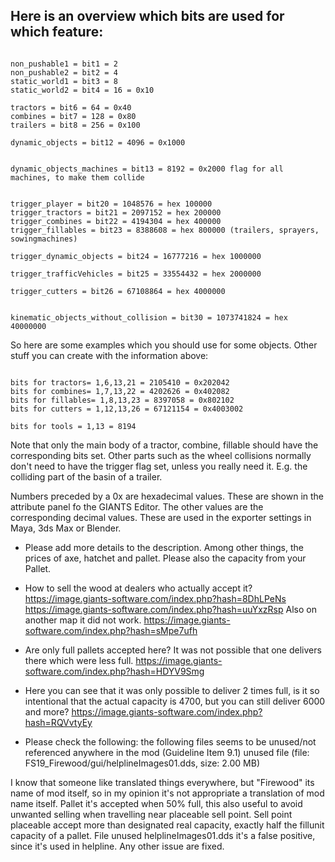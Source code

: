 ## Here is an overview which bits are used for which feature:

```

non_pushable1 = bit1 = 2
non_pushable2 = bit2 = 4
static_world1 = bit3 = 8
static_world2 = bit4 = 16 = 0x10

tractors = bit6 = 64 = 0x40
combines = bit7 = 128 = 0x80
trailers = bit8 = 256 = 0x100

dynamic_objects = bit12 = 4096 = 0x1000


dynamic_objects_machines = bit13 = 8192 = 0x2000 flag for all machines, to make them collide


trigger_player = bit20 = 1048576 = hex 100000
trigger_tractors = bit21 = 2097152 = hex 200000
trigger_combines = bit22 = 4194304 = hex 400000
trigger_fillables = bit23 = 8388608 = hex 800000 (trailers, sprayers, sowingmachines)

trigger_dynamic_objects = bit24 = 16777216 = hex 1000000

trigger_trafficVehicles = bit25 = 33554432 = hex 2000000

trigger_cutters = bit26 = 67108864 = hex 4000000


kinematic_objects_without_collision = bit30 = 1073741824 = hex 40000000

```

So here are some examples which you should use for some objects. Other stuff you can create with the information above:

```

bits for tractors= 1,6,13,21 = 2105410 = 0x202042
bits for combines= 1,7,13,22 = 4202626 = 0x402082
bits for fillables= 1,8,13,23 = 8397058 = 0x802102
bits for cutters = 1,12,13,26 = 67121154 = 0x4003002

bits for tools = 1,13 = 8194

```

Note that only the main body of a tractor, combine, fillable should have the corresponding bits set. Other parts such as the wheel collisions normally don't need to have the trigger flag set, unless you really need it. E.g. the colliding part of the basin of a trailer.

Numbers preceded by a 0x are hexadecimal values. These are shown in the attribute panel fo the GIANTS Editor. The other values are the corresponding decimal values. These are used in the exporter settings in Maya, 3ds Max or Blender.









- Please add more details to the description. Among other things, the prices of axe, hatchet and pallet.
Please also the capacity from your Pallet.


- How to sell the wood at dealers who actually accept it?
https://image.giants-software.com/index.php?hash=8DhLPeNs
https://image.giants-software.com/index.php?hash=uuYxzRsp
Also on another map it did not work.
https://image.giants-software.com/index.php?hash=sMpe7ufh


- Are only full pallets accepted here? It was not possible that one delivers there which were less full.
https://image.giants-software.com/index.php?hash=HDYV9Smg

- Here you can see that it was only possible to deliver 2 times full, is it so intentional that the actual capacity is 4700, but you can still deliver 6000 and more?
https://image.giants-software.com/index.php?hash=RQVvtyEy

- Please check the following:
the following files seems to be unused/not referenced anywhere in the mod (Guideline Item 9.1)
unused file (file: FS19_Firewood/gui/helplineImages01.dds, size: 2.00 MB)



I know that someone like translated things everywhere, but "Firewood" its name of mod itself, so in my opinion it's not appropriate a translation of mod name itself.
Pallet it's accepted when 50% full, this also useful to avoid unwanted selling when travelling near placeable sell point.
Sell point placeable accept more than designated real capacity, exactly half the fillunit capacity of a pallet.
File unused helplineImages01.dds it's a false positive, since it's used in helpline.
Any other issue are fixed.

